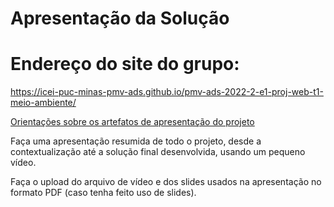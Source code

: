 # Apresentação da Solução

# Endereço do site do grupo:
https://icei-puc-minas-pmv-ads.github.io/pmv-ads-2022-2-e1-proj-web-t1-meio-ambiente/






<a href="../docs/10-Apresentação do Projeto.md"> Orientações sobre os artefatos de apresentação do projeto</a>

Faça uma apresentação resumida de todo o projeto, desde a contextualização até a solução final desenvolvida, usando um pequeno vídeo.

Faça o upload do arquivo de vídeo e dos slides usados na apresentação no formato PDF (caso tenha feito uso de slides).
